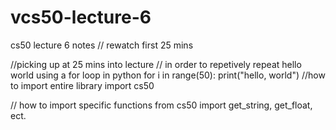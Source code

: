 # vcs50-lecture-6
cs50 lecture 6 notes
// rewatch first 25 mins

//picking up at 25 mins into lecture
// in order to repetively repeat hello world using a for loop in python
for i in range(50):
    print("hello, world")
//how to import entire library
    import cs50
    
// how to import specific functions
    from cs50 import get_string, get_float, ect.
